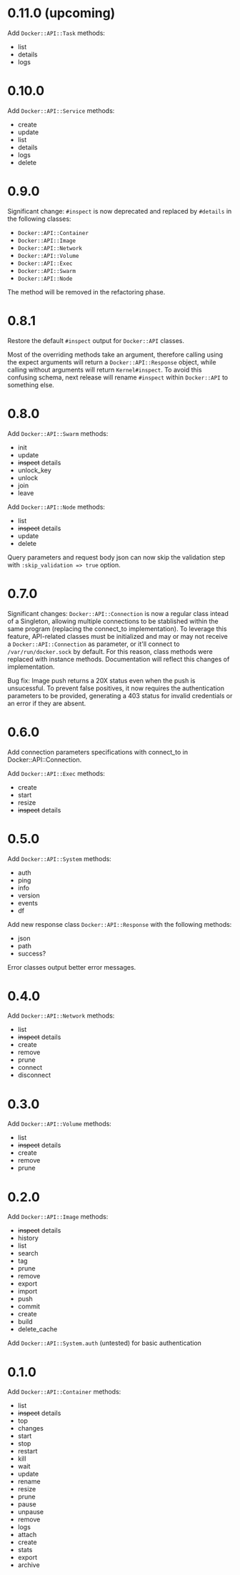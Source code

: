 # 0.11.0 (upcoming)

Add `Docker::API::Task` methods:
* list
* details
* logs

# 0.10.0

Add `Docker::API::Service` methods:
* create
* update
* list
* details
* logs
* delete

# 0.9.0

Significant change: `#inspect` is now deprecated and replaced by `#details` in the following classes:
* `Docker::API::Container`
* `Docker::API::Image`
* `Docker::API::Network`
* `Docker::API::Volume`
* `Docker::API::Exec`
* `Docker::API::Swarm`
* `Docker::API::Node`

The method will be removed in the refactoring phase.

# 0.8.1

Restore the default `#inspect` output for `Docker::API` classes. 

Most of the overriding methods take an argument, therefore calling using the expect arguments will return a `Docker::API::Response` object, while calling without arguments will return `Kernel#inspect`. To avoid this confusing schema, next release will rename `#inspect` within `Docker::API` to something else.

# 0.8.0

Add `Docker::API::Swarm` methods:
* init
* update
* ~~inspect~~ details
* unlock_key
* unlock
* join
* leave

Add `Docker::API::Node` methods:
* list
* ~~inspect~~ details
* update
* delete

Query parameters and request body json can now skip the validation step with `:skip_validation => true` option.

# 0.7.0

Significant changes: `Docker::API::Connection` is now a regular class intead of a Singleton, allowing multiple connections to be stablished within the same program (replacing the connect_to implementation). To leverage this feature, API-related classes must be initialized and may or may not receive a `Docker::API::Connection` as parameter, or it'll connect to `/var/run/docker.sock` by default. For this reason, class methods were replaced with instance methods. Documentation will reflect this changes of implementation.

Bug fix: Image push returns a 20X status even when the push is unsucessful. To prevent false positives, it now requires the authentication parameters to be provided, generating a 403 status for invalid credentials or an error if they are absent.

# 0.6.0

Add connection parameters specifications with connect_to in Docker::API::Connection.

Add `Docker::API::Exec` methods:
* create
* start
* resize
* ~~inspect~~ details

# 0.5.0

Add `Docker::API::System` methods:
* auth
* ping
* info
* version
* events
* df

Add new response class `Docker::API::Response` with the following methods:
* json
* path
* success?

Error classes output better error messages.

# 0.4.0

Add `Docker::API::Network` methods:
* list
* ~~inspect~~ details
* create
* remove
* prune
* connect
* disconnect

# 0.3.0

Add `Docker::API::Volume` methods:
* list
* ~~inspect~~ details
* create
* remove
* prune


# 0.2.0

Add `Docker::API::Image` methods:
* ~~inspect~~ details
* history
* list
* search
* tag
* prune
* remove
* export
* import
* push
* commit
* create
* build
* delete_cache

Add `Docker::API::System.auth` (untested) for basic authentication

# 0.1.0

Add `Docker::API::Container` methods:
* list
* ~~inspect~~ details
* top
* changes
* start
* stop
* restart
* kill
* wait
* update
* rename
* resize
* prune
* pause
* unpause
* remove
* logs
* attach
* create
* stats
* export
* archive